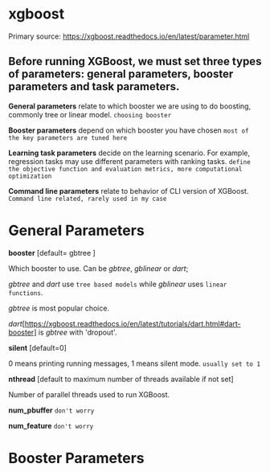 # xgboost
  Primary source: https://xgboost.readthedocs.io/en/latest/parameter.html
  
## Before running XGBoost, we must set three types of parameters: general parameters, booster parameters and task parameters.

  __General parameters__ relate to which booster we are using to do boosting, commonly tree or linear model.
  `choosing booster`
  
  __Booster parameters__ depend on which booster you have chosen
  `most of the key parameters are tuned here`
  
  __Learning task parameters__ decide on the learning scenario. For example, regression tasks may use different parameters with ranking     tasks.
  `define the objective function and evaluation metrics, more computational optimization`
  
  __Command line parameters__ relate to behavior of CLI version of XGBoost.
  `Command line related, rarely used in my case`
  
  
# General Parameters
  __booster__ [default= gbtree ]
  
  Which booster to use. Can be _gbtree_, _gblinear_ or _dart_; 
  
  _gbtree_ and _dart_ use `tree based models` while _gblinear_ uses `linear functions`.
  
  _gbtree_ is most popular choice.
  
  _dart_[https://xgboost.readthedocs.io/en/latest/tutorials/dart.html#dart-booster] is _gbtree_ with 'dropout'.
  

  __silent__ [default=0]
  
  0 means printing running messages, 1 means silent mode. `usually set to 1`
  
  
  __nthread__ [default to maximum number of threads available if not set]
  
  Number of parallel threads used to run XGBoost.
  
  __num_pbuffer__  `don't worry`
  
  __num_feature__ `don't worry`
  
  
# Booster Parameters  
  
  
  
  
  
